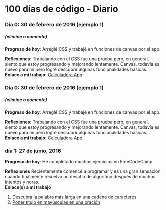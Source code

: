 # 100 días de código - Diario

### Día 0: 30 de febrero de 2016 (ejemplo 1)

##### (elimine o comente)

**Progreso de hoy**: Arreglé CSS y trabajé en funciones de canvas por el app.

**Reflexiones:** Trabajando con el CSS fue una prueba pero, en general, siento que estoy progresando y mejorando lentamente. Canvas, todavía es nuevo para mi pero logré descubrir algunas funcionalidades básicas.  
**Enlace a mi trabajo:** [Calculadora App](http://www.example.com)

### Día 0: 30 de febrero de 2016 (ejemplo 1)

##### (elimine o comente)

**Progreso de hoy**: Arreglé CSS y trabajé en funciones de canvas por el app.

**Reflexiones:** Trabajando con el CSS fue una prueba pero, en general, siento que estoy progresando y mejorando lentamente. Canvas, todavía es nuevo para mi pero logré descubrir algunas funcionalidades básicas.  
**Enlace a mi trabajo:** [Calculadora App](http://www.example.com)

### día 1: 27 de junio, 2016

**Progreso de hoy**: He completado muchos ejercicios en FreeCodeCamp.

**Reflexiones** Recientemente comencé a programar y es una gran sensación cuando finalmente resuelvo un desafío de algoritmo después de muchos intentos y horas.  
**Enlace(s) a mi trabajo**

1.  [Descubra la palabra más larga en una cadena de caracteres](https://www.freecodecamp.com/challenges/find-the-longest-word-in-a-string)
2.  [Poner título en mayúsculas en una oración](https://www.freecodecamp.com/challenges/title-case-a-sentence)
